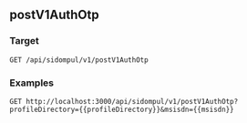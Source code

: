 ## postV1AuthOtp


### Target
```
GET /api/sidompul/v1/postV1AuthOtp
```




### Examples

```
GET http://localhost:3000/api/sidompul/v1/postV1AuthOtp?profileDirectory={{profileDirectory}}&msisdn={{msisdn}}
```


